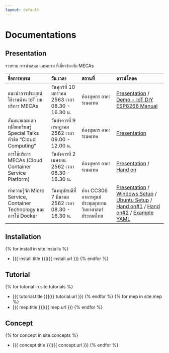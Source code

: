 ```yaml
---
layout: default
---
```

# Documentations

## Presentation
รวบรวม การนำเสนอ และอบรม ที่เกี่ยวข้องกับ MECAs

| ชื่อการอบรม        | วัน เวลา         | สถานที่ | ดาวน์โหลด |
|:-------------|:------------------|:------|:------|
| แนะนำการประยุกต์ใช้งานด้าน IoT บนบริการ MECAs | วันศุกร์ที่ 10 มกราคม 2563 เวลา 08.30 - 16.30 น.  |  ห้องบุษกร อาคารเนคเทค  | [Presentation](/assets/pdf/2020-01-10-MECAS-IoT.pdf) / [Demo - IoT DIY](/assets/pdf/2020-01-10-Demo-IoT-DIY.pdf) [ESP8266 Manual](/assets/pdf/2020-01-10-ESP8266-Manual.pdf)|
| สัมมนาและแลกเปลี่ยนเรียนรู้ Special Talks หัวข้อ “Cloud Computing”  | วันอังคารที่ 9 กรกฎาคม 2562 เวลา 09.00 - 12.00 น.  |  ห้องบุษกร อาคารเนคเทค  | [Presentation](/assets/pdf/2019-07-09-MECAs-Update.pdf) |
| การใช้บริการ MECAs (Cloud Container Service Platform)  | วันอังคารที่ 2 เมษายน 2562 เวลา 08.30 - 16.30 น.  |  ห้องบุษกร อาคารเนคเทค  | [Presentation](/assets/pdf/2019-04-02-MECAs-Intro.pdf) / [Hand on](/assets/pdf/2019-04-02-MECAs-Application-Workshop.pdf) |
| ทำความรู้จัก Micro Service, Container Technology และการใช้ Docker | วันพฤหัสบดีที่ 7 มีนาคม 2562 เวลา 08.30 - 16.30 น.  |  ห้อง CC306 อาคารศูนย์ประชุมอุทยานวิทยาศาสตร์ประเทศไทย  | [Presentation](/assets/pdf/2019-03-07-Microservices-Basic-Docker.pdf) / [Windows Setup](/assets/pdf/2019-03-07-Prepare-Windows.pdf) / [Ubuntu Setup](/assets/pdf/2019-03-07-Prepare-Ubuntu.pdf) / [Hand on#1](/assets/pdf/2019-03-07-Hand-on-Create-new-Django-application.pdf) / [Hand on#2](/assets/pdf/2019-03-07-Hand-on-Docker-build.pdf) / [Example YAML](/assets/pdf/2019-03-07--example-yaml.zip) |

## Installation
{% for install in site.installs %}
  * [{{ install.title }}]({{ install.url }})
{% endfor %}

## Tutorial
{% for tutorial in site.tutorials %}
  * [{{ tutorial.title }}]({{ tutorial.url }})
{% endfor %}
{% for mep in site.mep %}
  * [{{ mep.title }}]({{ mep.url }})
{% endfor %}

## Concept
{% for concept in site.concepts %}
  * [{{ concept.title }}]({{ concept.url }})
{% endfor %}
